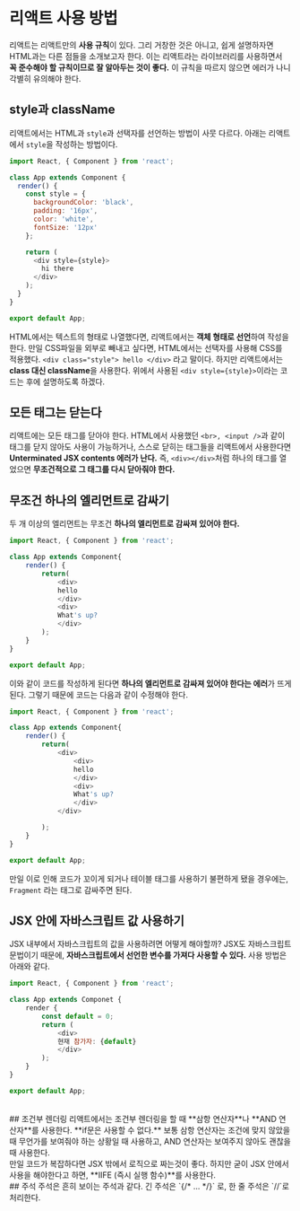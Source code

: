 # 리액트 사용 방법
리액트는 리액트만의 **사용 규칙**이 있다. 그리 거창한 것은 아니고, 쉽게 설명하자면 HTML과는 다른 점들을 소개보고자 한다. 이는 리액트라는 라이브러리를 사용하면서 **꼭 준수해야 할 규칙이므로 잘 알아두는 것이 좋다.** 이 규칙을 따르지 않으면 에러가 나니 각별히 유의해야 한다.

## style과 className
리액트에서는 HTML과 `style`과 선택자를 선언하는 방법이 사뭇 다르다. 아래는 리액트에서 `style`을 작성하는 방법이다. 

~~~js
import React, { Component } from 'react';

class App extends Component {
  render() {
    const style = {
      backgroundColor: 'black',
      padding: '16px',
      color: 'white',
      fontSize: '12px'
    };

    return (
      <div style={style}>
        hi there
      </div>
    );
  }
}

export default App;
~~~

HTML에서는 텍스트의 형태로 나열했다면, 리액트에서는 **객체 형태로 선언**하여 작성을 한다. 만일 CSS파일을 외부로 빼내고 싶다면, HTML에서는 선택자를 사용해 CSS를 적용했다. `<div class="style"> hello </div>` 라고 말이다. 하지만 리액트에서는 **class 대신 className**을 사용한다. 위에서 사용된 `<div style={style}>`이라는 코드는 후에 설명하도록 하겠다.
<br>
## 모든 태그는 닫는다
리액트에는 모든 태그를 닫아야 한다. HTML에서 사용했던 `<br>, <input />`과 같이 태그를 닫지 않아도 사용이 가능하거나, 스스로 닫히는 태그들을 리액트에서 사용한다면 **Unterminated JSX contents 에러가 난다.** 즉, `<div></div>`처럼 하나의 태그를 열었으면 **무조건적으로 그 태그를 다시 닫아줘야 한다.**
<br>
## 무조건 하나의 엘리먼트로 감싸기
두 개 이상의 엘리먼트는 무조건 **하나의 엘리먼트로 감싸져 있어야 한다.**

~~~js
import React, { Component } from 'react';

class App extends Component{
    render() {
        return(
            <div>
            hello
            </div>
            <div>
            What's up?
            </div>
        );
    }
}

export default App;
~~~

이와 같이 코드를 작성하게 된다면 **하나의 엘리먼트로 감싸져 있어야 한다는 에러**가 뜨게 된다. 그렇기 때문에 코드는 다음과 같이 수정해야 한다.

~~~js
import React, { Component } from 'react';

class App extends Component{
    render() {
        return(
            <div>
                <div>
                hello
                </div>
                <div>
                What's up?
                </div>
            </div>

        );
    }
}

export default App;
~~~

만일 이로 인해 코드가 꼬이게 되거나 테이블 태그를 사용하기 불편하게 됐을 경우에는, `Fragment` 라는 태그로 감싸주면 된다.
 
## JSX 안에 자바스크립트 값 사용하기
JSX 내부에서 자바스크립트의 값을 사용하려면 어떻게 해야할까? JSX도 자바스크립트 문법이기 때문에, **자바스크립트에서 선언한 변수를 가져다 사용할 수 있다.** 사용 방법은 아래와 같다.

~~~js
import React, { Component } from 'react';

class App extends Componet {
    render {
        const default = 0;
        return (
            <div>
            현재 참가자: {default}
            </div>
        );
    }
}

export default App;
~~~
<br>
## 조건부 렌더링
리액트에서는 조건부 렌더링을 할 때 **삼항 연산자**나 **AND 연산자**를 사용한다. **if문은 사용할 수 없다.** 보통 삼항 연산자는 조건에 맞지 않았을 때 무언가를 보여줘야 하는 상황일 때 사용하고, AND 연산자는 보여주지 않아도 괜찮을 때 사용한다. <br>
만일 코드가 복잡하다면 JSX 밖에서 로직으로 짜는것이 좋다. 하지만 굳이 JSX 안에서 사용을 해야한다고 하면, **IIFE (즉시 실행 함수)**를 사용한다.
<br>
## 주석
주석은 흔히 보이는 주석과 같다. 긴 주석은 `{/* ... */}` 로, 한 줄 주석은 `//`로 처리한다.